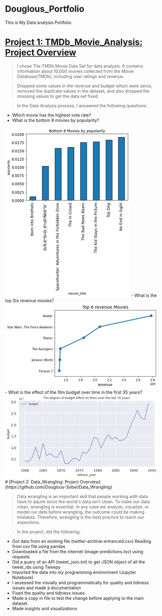 # Douglous_Portfolio
This is My Data analysis Portfolio

# [Project 1: TMDb_Movie_Analysis: Project Overview](https://github.com/Douglous-Sobei/TMDb_Movie_Analysis)
> I chose The TMDb Movie Data Set for data analysis. It contains information about 10,000 movies collected from the Movie Database(TMDb), including user ratings and revenue.

> Dropped some values in the revenue and budget which were zeros, removed the duplicate values in the dataset, and also dropped the misssing values to get the data set fixed.

> In the Data Analysis process, I answered the following questions:
- Which movie has the highest vote rate?
- What is the bottom 8 movies by popularity?
<img src="/Images/bottom_8_movies.png">
- What is the top Six revenue movies?
<img src="/Images/top_6_revenue_movies.png">
- What is the effect of the film budget over time in the first 35 years?
<img src="/Images/the_degree_budget.png">
# [Project 2: Data_Wrangling: Project Overview](https://github.com/Douglous-Sobei/Data_Wrangling)

> Data wrangling is an important skill that people working with data have to aquire since the world's data isn't clean. To make our data clean, wrangling is essential. In any case we analyze, visualize, or model our data before wrangling, the outcome could be making mistakes. Therefore, wrangling is the best practice to reach our expections.

> In the project, did the following;
- Got data from an existing file (twitter-archive-enhanced.csv) Reading from csv file using pandas
- Downloaded a file from the internet (image-predictions.tsv) using requests
- Did a query of an API (tweet_json.txt) to get JSON object of all the tweet_ids using Tweepy
- Imported the data into my programming environment (Jupyter Notebook)
- I assessed the visually and programmatically for quality and tidiness issues and made a documentation
- Fixed the quality and tidiness issues
- Made a copy in file to test the change before applying to the main dataset.
- Made insights and visualizations
